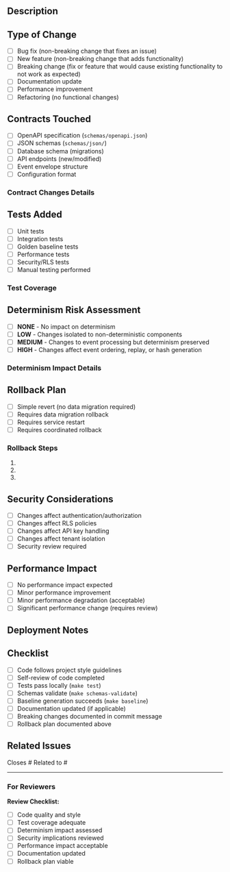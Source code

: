 ## Description
<!-- Brief description of the changes -->

## Type of Change
<!-- Mark with [x] -->
- [ ] Bug fix (non-breaking change that fixes an issue)
- [ ] New feature (non-breaking change that adds functionality)
- [ ] Breaking change (fix or feature that would cause existing functionality to not work as expected)
- [ ] Documentation update
- [ ] Performance improvement
- [ ] Refactoring (no functional changes)

## Contracts Touched
<!-- Mark with [x] all that apply -->
- [ ] OpenAPI specification (`schemas/openapi.json`)
- [ ] JSON schemas (`schemas/json/`)
- [ ] Database schema (migrations)
- [ ] API endpoints (new/modified)
- [ ] Event envelope structure
- [ ] Configuration format

### Contract Changes Details
<!-- If any contracts were touched, describe the changes -->

## Tests Added
<!-- Mark with [x] all that apply -->
- [ ] Unit tests
- [ ] Integration tests  
- [ ] Golden baseline tests
- [ ] Performance tests
- [ ] Security/RLS tests
- [ ] Manual testing performed

### Test Coverage
<!-- Describe what was tested and how -->

## Determinism Risk Assessment
<!-- Mark with [x] and explain -->
- [ ] **NONE** - No impact on determinism
- [ ] **LOW** - Changes isolated to non-deterministic components
- [ ] **MEDIUM** - Changes to event processing but determinism preserved
- [ ] **HIGH** - Changes affect event ordering, replay, or hash generation

### Determinism Impact Details
<!-- If risk is MEDIUM or HIGH, explain mitigation -->

## Rollback Plan
<!-- Describe how to rollback if issues occur -->
- [ ] Simple revert (no data migration required)
- [ ] Requires data migration rollback
- [ ] Requires service restart
- [ ] Requires coordinated rollback

### Rollback Steps
1. 
2. 
3. 

## Security Considerations
<!-- Mark with [x] if applicable -->
- [ ] Changes affect authentication/authorization
- [ ] Changes affect RLS policies
- [ ] Changes affect API key handling
- [ ] Changes affect tenant isolation
- [ ] Security review required

## Performance Impact
<!-- Mark with [x] -->
- [ ] No performance impact expected
- [ ] Minor performance improvement
- [ ] Minor performance degradation (acceptable)
- [ ] Significant performance change (requires review)

## Deployment Notes
<!-- Any special deployment considerations -->

## Checklist
<!-- Mark with [x] before submitting -->
- [ ] Code follows project style guidelines
- [ ] Self-review of code completed
- [ ] Tests pass locally (`make test`)
- [ ] Schemas validate (`make schemas-validate`)
- [ ] Baseline generation succeeds (`make baseline`)
- [ ] Documentation updated (if applicable)
- [ ] Breaking changes documented in commit message
- [ ] Rollback plan documented above

## Related Issues
<!-- Link to related issues using #issue_number -->
Closes #
Related to #

---

### For Reviewers

**Review Checklist:**
- [ ] Code quality and style
- [ ] Test coverage adequate
- [ ] Determinism impact assessed
- [ ] Security implications reviewed
- [ ] Performance impact acceptable
- [ ] Documentation updated
- [ ] Rollback plan viable